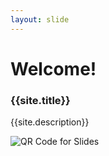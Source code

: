 ```yaml
---
layout: slide
---
```


# Welcome!

### {{site.title}}

{{site.description}}

<!-- consider putting a QR code here for the slides -->

<img src="{{site.baseurl}}/{{site.data.links.slides.qr_code}}" class="qr-code" alt="QR Code for Slides" />
